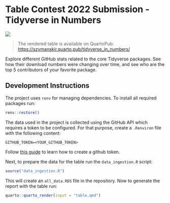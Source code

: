 # Table Contest 2022 Submission - Tidyverse in Numbers

![](./gifs/table_contest_2022.gif)

> The rendered table is available on QuartoPub: https://szymanskir.quarto.pub/tidyverse_in_numbers/

Explore different GitHub stats related to the core Tidyverse packages. See how their download numbers were changing over time, and see who are the top 5 contributors of your favorite package.

## Development Instructions

The project uses `renv` for managing dependencies. To install all required packages run:
```r
renv::restore()
```

The data used in the project is collected using the GitHub API which requires a token to be configured. For that purpose, create a `.Renviron` file with the following content:

```
GITHUB_TOKEN=<YOUR_GITHUB_TOKEN>
```

Follow [this guide](https://docs.github.com/en/authentication/keeping-your-account-and-data-secure/creating-a-personal-access-token) to learn how to create a github token.
  
Next, to prepare the data for the table run the `data_ingestion.R` script:

```r
source("data_ingestion.R")
```

This will create an `all_data.RDS` file in the repository. Now to generate the report with the table run:

```r
quarto::quarto_render(input = "table.qmd")
```